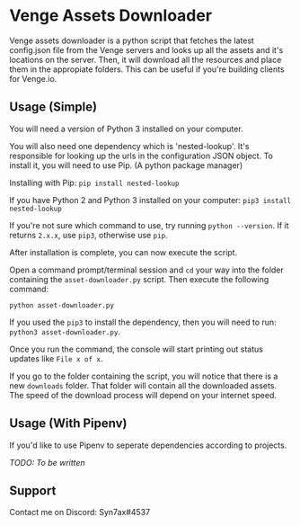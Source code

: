 # Venge Assets Downloader

Venge assets downloader is a python script that fetches the latest config.json file from the Venge servers and looks up all the assets and it's locations on the server. Then, it will download all the resources and place them in the appropiate folders. This can be useful if you're building clients for Venge.io.

## Usage (Simple)

You will need a version of Python 3 installed on your computer.

You will also need one dependency which is 'nested-lookup'. It's responsible for looking up the urls in the configuration JSON object. To install it, you will need to use Pip. (A python package manager)

Installing with Pip:
`pip install nested-lookup`

If you have Python 2 and Python 3 installed on your computer:
`pip3 install nested-lookup`

If you're not sure which command to use, try running `python --version`. If it returns `2.x.x`, use `pip3`, otherwise use `pip`.

After installation is complete, you can now execute the script.

Open a command prompt/terminal session and `cd` your way into the folder containing the `asset-downloader.py` script. Then execute the following command:

`python asset-downloader.py`

If you used the `pip3` to install the dependency, then you will need to run:
`python3 asset-downloader.py`.

Once you run the command, the console will start printing out status updates like `File x of x`.

If you go to the folder containing the script, you will notice that there is a new `downloads` folder. That folder will contain all the downloaded assets. The speed of the download process will depend on your internet speed.

## Usage (With Pipenv)

If you'd like to use Pipenv to seperate dependencies according to projects.

_TODO: To be written_

## Support

Contact me on Discord: Syn7ax#4537